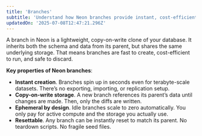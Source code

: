 ```yaml
---
title: 'Branches'
subtitle: 'Understand how Neon branches provide instant, cost-efficient database clones with copy-on-write storage'
updatedOn: '2025-07-08T12:47:21.296Z'
---
```


A branch in Neon is a lightweight, copy-on-write clone of your database. It inherits both the schema and data from its parent, but shares the same underlying storage. That means branches are fast to create, cost-efficient to run, and safe to discard.

<strong>Key properties of Neon branches</strong>:

- <strong>Instant creation</strong>. Branches spin up in seconds even for terabyte-scale datasets. There’s no exporting, importing, or replication setup.
- <strong>Copy-on-write storage</strong>. A new branch references its parent’s data until changes are made. Then, only the diffs are written.
- <strong>Ephemeral by design</strong>. Idle branches scale to zero automatically. You only pay for active compute and the storage you actually use.
- <strong>Resettable</strong>. Any branch can be instantly reset to match its parent. No teardown scripts. No fragile seed files.

